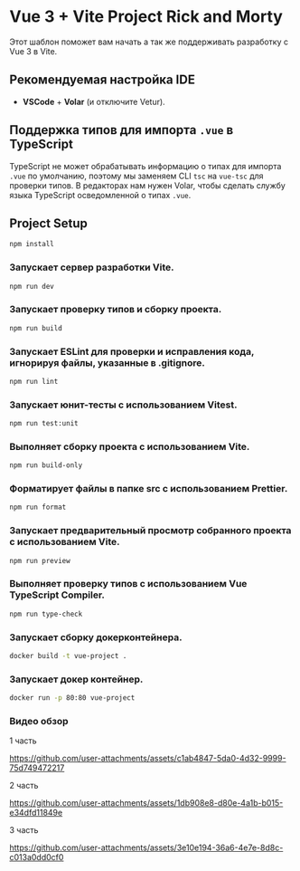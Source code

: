
# Vue 3 + Vite Project Rick and Morty

Этот шаблон поможет вам начать а так же поддерживать разработку с Vue 3 в Vite.

## Рекомендуемая настройка IDE

- **VSCode** + **Volar** (и отключите Vetur).

## Поддержка типов для импорта `.vue` в TypeScript

TypeScript не может обрабатывать информацию о типах для импорта `.vue` по умолчанию, поэтому мы заменяем CLI `tsc` на `vue-tsc` для проверки типов. В редакторах нам нужен Volar, чтобы сделать службу языка TypeScript осведомленной о типах `.vue`.


## Project Setup

```sh
npm install
```

### Запускает сервер разработки Vite.

```sh
npm run dev
```

### Запускает проверку типов и сборку проекта.

```sh
npm run build
```

### Запускает ESLint для проверки и исправления кода, игнорируя файлы, указанные в .gitignore.

```sh
npm run lint
```

### Запускает юнит-тесты с использованием Vitest.

```sh
npm run test:unit
```

### Выполняет сборку проекта с использованием Vite.

```sh
npm run build-only
```

### Форматирует файлы в папке src с использованием Prettier.

```sh
npm run format
```

### Запускает предварительный просмотр собранного проекта с использованием Vite.

```sh
npm run preview
```

### Выполняет проверку типов с использованием Vue TypeScript Compiler.

```sh
npm run type-check
```

### Запускает сборку докерконтейнера.

```sh
docker build -t vue-project .
```

### Запускает докер контейнер.

```sh
docker run -p 80:80 vue-project
```

### Видео обзор

1 часть

https://github.com/user-attachments/assets/c1ab4847-5da0-4d32-9999-75d749472217

2 часть

https://github.com/user-attachments/assets/1db908e8-d80e-4a1b-b015-e34dfd11849e

3 часть

https://github.com/user-attachments/assets/3e10e194-36a6-4e7e-8d8c-c013a0dd0cf0

